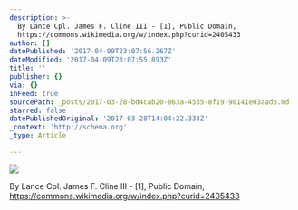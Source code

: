```yaml
---
description: >-
  By Lance Cpl. James F. Cline III - [1], Public Domain,
  https://commons.wikimedia.org/w/index.php?curid=2405433
author: []
datePublished: '2017-04-09T23:07:56.267Z'
dateModified: '2017-04-09T23:07:55.893Z'
title: ''
publisher: {}
via: {}
inFeed: true
sourcePath: _posts/2017-03-28-bd4cab20-863a-4535-8f19-90141e03aadb.md
starred: false
datePublishedOriginal: '2017-03-28T14:04:22.333Z'
_context: 'http://schema.org'
_type: Article

---
```

![](https://the-grid-user-content.s3-us-west-2.amazonaws.com/88864376-23d3-42df-9cb7-c1c6f9e50b71.jpg)

By Lance Cpl. James F. Cline III - \[1\], Public Domain, https://commons.wikimedia.org/w/index.php?curid=2405433